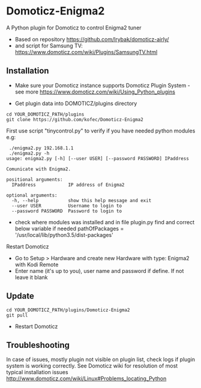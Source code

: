 # Domoticz-Enigma2
A Python plugin for Domoticz to control Enigma2 tuner 

* Based on repository https://github.com/lrybak/domoticz-airly/
* and script for Samsung TV: https://www.domoticz.com/wiki/Plugins/SamsungTV.html

## Installation

* Make sure your Domoticz instance supports Domoticz Plugin System - see more https://www.domoticz.com/wiki/Using_Python_plugins

* Get plugin data into DOMOTICZ/plugins directory
```
cd YOUR_DOMOTICZ_PATH/plugins
git clone https://github.com/kofec/Domoticz-Enigma2
```
First use script "tinycontrol.py" to verify if you have needed python modules
e.g: 
```
 ./enigma2.py 192.168.1.1
 ./enigma2.py -h
usage: enigma2.py [-h] [--user USER] [--password PASSWORD] IPaddress

Comunicate with Enigma2.

positional arguments:
  IPaddress            IP address of Enigma2

optional arguments:
  -h, --help           show this help message and exit
  --user USER          Username to login to
  --password PASSWORD  Password to login to
```
* check where modules was installed and in file plugin.py find and correct below variable if needed
pathOfPackages = '/usr/local/lib/python3.5/dist-packages'

Restart Domoticz
* Go to Setup > Hardware and create new Hardware with type: Enigma2 with Kodi Remote
* Enter name (it's up to you), user name and password if define. If not leave it blank

## Update
```
cd YOUR_DOMOTICZ_PATH/plugins/Domoticz-Enigma2
git pull
```
* Restart Domoticz

## Troubleshooting

In case of issues, mostly plugin not visible on plugin list, check logs if plugin system is working correctly. See Domoticz wiki for resolution of most typical installation issues http://www.domoticz.com/wiki/Linux#Problems_locating_Python
